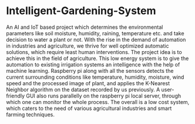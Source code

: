 # Intelligent-Gardening-System
An AI and IoT based project which determines the environmental parameters like soil moisture, humidity, raining, temperature etc. and take decision to water a plant or not.
With the rise in the demand of automation in industries and agriculture, we thrive for well optimized automatic solutions, which require least human interventions. The project idea is to achieve this in the field of agriculture. This low energy system is to give the automation to existing irrigation systems an intelligence with the help of machine learning. Raspberry pi along with all the sensors detects the current surrounding conditions like temperature, humidity, moisture, wind speed and the processed image of plant, and applies the K-Nearest Neighbor algorithm on the dataset recorded by us previously. A user-friendly GUI also runs parallelly on the raspberry pi local server, through which one can monitor the whole process. The overall is a low cost system, which caters to the need of various agricultural industries and smart farming techniques.
